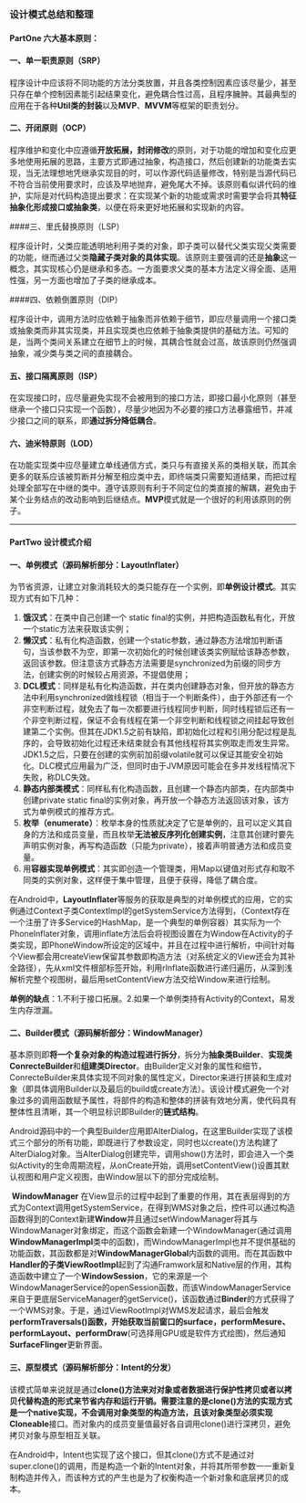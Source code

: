 ### 设计模式总结和整理

#### PartOne 六大基本原则：

#### 一、单一职责原则（SRP）

​	程序设计中应该将不同功能的方法分类放置，并且各类控制因素应该尽量少，甚至只存在单个控制因素能引起结果变化，避免耦合性过高，且程序臃肿。其最典型的应用在于各种**Util类的封装**以及**MVP**、**MVVM**等框架的职责划分。

#### 二、开闭原则（OCP）

​	程序维护和变化中应遵循**开放拓展，封闭修改**的原则，对于功能的增加和变化应更多地使用拓展的思路，主要方式即通过抽象，构造接口，然后创建新的功能类去实现，当无法理想地凭继承实现目的时，可以作源代码适量修改，特别是当源代码已不符合当前使用要求时，应该及早地抛弃，避免尾大不掉。该原则看似讲代码的维护，实际是对代码构造提出要求：在实现某个新的功能或需求时需要学会将其**特征抽象化形成接口或抽象类**，以便在将来更好地拓展和实现新的内容。

####三、里氏替换原则（LSP）

​	程序设计时，父类应能透明地利用子类的对象，即子类可以替代父类实现父类需要的功能，继而通过父类**隐藏子类对象的具体实现**。该原则主要强调的还是**抽象**这一概念，其实现核心仍是继承和多态。一方面要求父类的基本方法定义得全面、适用性强，另一方面也增加了子类的继承成本。

####四、依赖倒置原则（DIP）

​	程序设计中，调用方法时应依赖于抽象而非依赖于细节，即应尽量调用一个接口类或抽象类而非其实现类，并且实现类也应依赖于抽象类提供的基础方法。可知的是，当两个类间关系建立在细节上的时候，其耦合性就会过高，故该原则仍然强调抽象，减少类与类之间的直接耦合。

#### 五、接口隔离原则（ISP）

​	在实现接口时，应尽量避免实现不会被用到的接口方法，即接口最小化原则（甚至继承一个接口只实现一个函数），尽量少地因为不必要的接口方法暴露细节，并减少接口之间的联系，即**通过拆分降低耦合**。

#### 六、迪米特原则（LOD）

​	在功能实现类中应尽量建立单线通信方式，类只与有直接关系的类相关联，而其余更多的联系应该被剪断并分解至相应类中去，即终端类只需要知道结果，而把过程处理全部写在中继的类中。遵守该原则有利于不同定位的类直接的解耦，避免由于某个业务结点的改动影响到后继结点。**MVP**模式就是一个很好的利用该原则的例子。

___

#### PartTwo 设计模式介绍

#### 一、单例模式（源码解析部分：LayoutInflater）

​	为节省资源，让建立对象消耗较大的类只能存在一个实例，即**单例设计模式**。其实现方式有如下几种：

1. **饿汉式**：在类中自己创建一个 static final的实例，并把构造函数私有化，开放一个static方法来获取该实例；
2. **懒汉式**：私有化构造函数，创建一个static参数，通过静态方法增加判断语句，当该参数不为空，即第一次初始化的时候创建该类实例赋给该静态参数，返回该参数。但注意该方式静态方法需要是synchronized为前缀的同步方法，创建实例的时候较占用资源，不提倡使用；
3. **DCL模式**：同样是私有化构造函数，并在类内创建静态对象，但开放的静态方法中利用synchronized做线程锁（相当于一个判断条件），由于外部还有一个非空判断过程，就免去了每一次都要进行线程同步判断，同时线程锁后还有一个非空判断过程，保证不会有线程在第一个非空判断和线程锁之间挂起导致创建第二个实例。但其在JDK1.5之前有缺陷，即初始化过程和引用分配过程是乱序的，会导致初始化过程还未结束就会有其他线程将其实例取走而发生异常。JDK1.5之后，只要在创建的实例前加前缀volatile就可以保证其能安全初始化。DLC模式应用最为广泛，但同时由于JVM原因可能会在多并发线程情况下失败，称DLC失效。
4. **静态内部类模式**：同样私有化构造函数，且创建一个静态内部类，在内部类中创建private static final的实例对象，再开放一个静态方法返回该对象，该方式为单例模式的推荐方式。
5. **枚举（enumerate）**：枚举本身的性质就决定了它是单例的，且可以定义其自身的方法和成员变量，而且枚举**无法被反序列化创建实例**，注意其创建时要先声明实例对象，再写构造函数（只能为private），接着声明普通方法和成员变量。
6. 用**容器实现单例模式**：其实即创造一个管理类，用Map以键值对形式存和取不同类的实例对象，这样便于集中管理，且便于获得，降低了耦合度。

在Android中，**LayoutInflater**等服务的获取是典型的对单例模式的应用，它的实例通过Context子类ContextImpl的getSystemService方法得到，（Context存在一个注册了许多Service的HashMap，是一个典型的单例容器）其实际为一个PhoneInflater对象，调用inflate方法后会将视图设置在为Window在Activity的子类实现，即PhoneWindow所设定的区域中，并且在过程中进行解析，中间针对每个View都会用createView保留其参数即构造方法（对系统定义的View还会为其补全路径），先从xml文件根部标签开始，利用rInflate函数进行递归遍历，从深到浅解析完整个视图树，最后用setContentView方法交给Window来进行绘制。

**单例的缺点**：1.不利于接口拓展。2.如果一个单例类持有Activity的Context，易发生内存泄漏。



#### 二、Builder模式（源码解析部分：WindowManager）

​	基本原则即**将一个复杂对象的构造过程进行拆分**，拆分为**抽象类Builder**、**实现类ConrecteBuilder**和**组建类Director**。由Builder定义对象的属性和细节，ConrecteBuilder来具体实现不同对象的属性定义，Director来进行拼装和生成对象（即具体调用Builder以及最后的build或create方法）。该设计模式避免一个对象过多的调用函数赋予属性，将部件的构造和整体的拼装有效地分离，使代码具有整体性且清晰，其一个明显标识即Builder的**链式结构**。

​	Android源码中的一个典型Builder应用即AlterDialog，在这里Builder实现了该模式三个部分的所有功能，即既进行了参数设定，同时也以create()方法构建了AlterDialog对象。当AlterDialog创建完毕，调用show()方法时，即会进入一个类似Activity的生命周期流程，从onCreate开始，调用setContentView()设置其默认视图和用户定义视图，由Window层以下的部分完成绘制。

​	**WindowManager** 在View显示的过程中起到了重要的作用，其在表层得到的方式为Context调用getSystemService，在得到WMS对象之后，控件可以通过构造函数得到的Context新建**Window**并且通过setWindowManager将其与WindowManager对象绑定，而这个函数会新建一个WindowManager(通过调用**WindowManagerImpl**类中的函数)，而WindowManagerImpl也并不提供基础的功能函数，其函数都是对**WindowManagerGlobal**内函数的调用。而在其函数中**Handler的子类ViewRootImpl**起到了沟通Framwork层和Native层的作用，其构造函数中建立了一个**WindowSession**，它的来源是一个WindowManagerService的openSession函数，而该WindowManagerService来自于更底层ServiceManager的getService()，该函数通过**Binder**的方式获得了一个WMS对象。于是，通过ViewRootImpl对WMS发起请求，最后会触发**performTraversals()**函数，开始获取当前窗口的**surface，performMesure、performLayout、performDraw**(可选择用GPU或是软件方式绘图)，然后通知**SurfaceFlinger**更新界面。



#### 三、原型模式（源码解析部分：Intent的分发）

​	该模式简单来说就是通过**clone()**方法来对对象或者数据进行保护性拷贝或者以拷贝代替构造的形式来节省内存和运行开销。需要注意的是clone()方法的实现方式是一个native实现，不会调用对象类型的构造方法，且该对象类型必须实现**Cloneable**接口。而对象内的成员变量值最好各自调用clone()进行深拷贝，避免拷贝对象与原型相互关联。

​	在Android中，Intent也实现了这个接口，但其clone()方式不是通过对super.clone()的调用，而是构造一个新的Intent对象，并将其所带参数一一重新复制构造并传入，而该种方式的产生也是为了权衡构造一个新对象和底层拷贝的成本。

​	